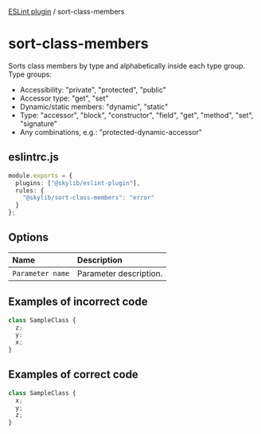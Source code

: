 [ESLint plugin](index.md) / sort-class-members

# sort-class-members

Sorts class members by type and alphabetically inside each type group. Type groups:
- Accessibility: "private", "protected", "public"
- Accessor type: "get", "set"
- Dynamic/static members: "dynamic", "static"
- Type: "accessor", "block", "constructor", "field", "get", "method", "set", "signature"
- Any combinations, e.g.: "protected-dynamic-accessor"

## eslintrc.js

```ts
module.exports = {
  plugins: ["@skylib/eslint-plugin"],
  rules: {
    "@skylib/sort-class-members": "error"
  }
};
```

## Options

| Name | Description |
| :------ | :------ |
| `Parameter name` | Parameter description. |


## Examples of incorrect code

```ts
class SampleClass {
  z;
  y;
  x;
}
```

## Examples of correct code

```ts
class SampleClass {
  x;
  y;
  z;
}
```
